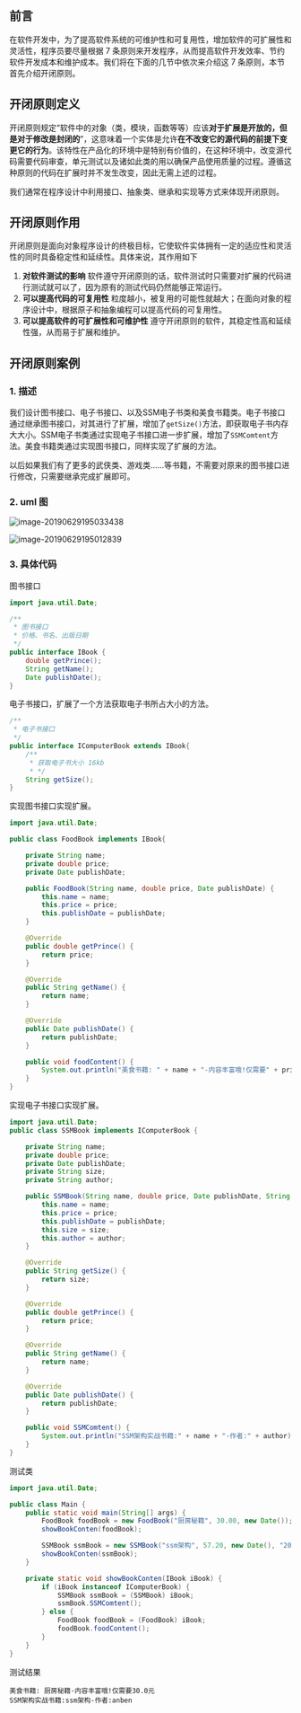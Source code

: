 ## 前言

在软件开发中，为了提高软件系统的可维护性和可复用性，增加软件的可扩展性和灵活性，程序员要尽量根据 7 条原则来开发程序，从而提高软件开发效率、节约软件开发成本和维护成本。我们将在下面的几节中依次来介绍这 7 条原则，本节首先介绍开闭原则。

## 开闭原则定义

开闭原则规定“软件中的对象（类，模块，函数等等）应该**对于扩展是开放的，但是对于修改是封闭的**”，这意味着一个实体是允许**在不改变它的源代码的前提下变更它的行为**。该特性在产品化的环境中是特别有价值的，在这种环境中，改变源代码需要代码审查，单元测试以及诸如此类的用以确保产品使用质量的过程。遵循这种原则的代码在扩展时并不发生改变，因此无需上述的过程。

我们通常在程序设计中利用接口、抽象类、继承和实现等方式来体现开闭原则。

## 开闭原则作用

开闭原则是面向对象程序设计的终极目标，它使软件实体拥有一定的适应性和灵活性的同时具备稳定性和延续性。具体来说，其作用如下

1. **对软件测试的影响**
软件遵守开闭原则的话，软件测试时只需要对扩展的代码进行测试就可以了，因为原有的测试代码仍然能够正常运行。
2. **可以提高代码的可复用性**
粒度越小，被复用的可能性就越大；在面向对象的程序设计中，根据原子和抽象编程可以提高代码的可复用性。
3. **可以提高软件的可扩展性和可维护性**
遵守开闭原则的软件，其稳定性高和延续性强，从而易于扩展和维护。

## 开闭原则案例

### 1. 描述

我们设计图书接口、电子书接口、以及SSM电子书类和美食书籍类。电子书接口通过继承图书接口，对其进行了扩展，增加了`getSize()`方法，即获取电子书内存大大小。SSM电子书类通过实现电子书接口进一步扩展，增加了`SSMComtent`方法。美食书籍类通过实现图书接口，同样实现了扩展的方法。

以后如果我们有了更多的武侠类、游戏类……等书籍，不需要对原来的图书接口进行修改，只需要继承完成扩展即可。

### 2. uml 图

![image-20190629195033438](img/image-20190629195033438.png)

![image-20190629195012839](img/image-20190629195012839.png)

### 3. 具体代码

图书接口

```java
import java.util.Date;

/**
 * 图书接口
 * 价格、书名、出版日期
 */
public interface IBook {
    double getPrince();
    String getName();
    Date publishDate();
}
```

电子书接口，扩展了一个方法获取电子书所占大小的方法。

```java
/**
 * 电子书接口
 */
public interface IComputerBook extends IBook{
    /**
     * 获取电子书大小 16kb
     * */
    String getSize();
}
```

实现图书接口实现扩展。

```java
import java.util.Date;

public class FoodBook implements IBook{

    private String name;
    private double price;
    private Date publishDate;

    public FoodBook(String name, double price, Date publishDate) {
        this.name = name;
        this.price = price;
        this.publishDate = publishDate;
    }

    @Override
    public double getPrince() {
        return price;
    }

    @Override
    public String getName() {
        return name;
    }

    @Override
    public Date publishDate() {
        return publishDate;
    }

    public void foodContent() {
        System.out.println("美食书籍: " + name + "-内容丰富哦!仅需要" + price +"元");
    }
}
```

 实现电子书接口实现扩展。

```java
import java.util.Date;
public class SSMBook implements IComputerBook {

    private String name;
    private double price;
    private Date publishDate;
    private String size;
    private String author;

    public SSMBook(String name, double price, Date publishDate, String size, String author) {
        this.name = name;
        this.price = price;
        this.publishDate = publishDate;
        this.size = size;
        this.author = author;
    }

    @Override
    public String getSize() {
        return size;
    }

    @Override
    public double getPrince() {
        return price;
    }

    @Override
    public String getName() {
        return name;
    }

    @Override
    public Date publishDate() {
        return publishDate;
    }

    public void SSMComtent() {
        System.out.println("SSM架构实战书籍:" + name + "-作者:" + author);
    }
}
```

测试类

```java
import java.util.Date;

public class Main {
    public static void main(String[] args) {
        FoodBook foodBook = new FoodBook("厨房秘籍", 30.00, new Date());
        showBookConten(foodBook);

        SSMBook ssmBook = new SSMBook("ssm架构", 57.20, new Date(), "20MB", "anben");
        showBookConten(ssmBook);
    }

    private static void showBookConten(IBook iBook) {
        if (iBook instanceof IComputerBook) {
            SSMBook ssmBook = (SSMBook) iBook;
            ssmBook.SSMComtent();
        } else {
            FoodBook foodBook = (FoodBook) iBook;
            foodBook.foodContent();
        }
    }
}
```

测试结果

```
美食书籍: 厨房秘籍-内容丰富哦!仅需要30.0元
SSM架构实战书籍:ssm架构-作者:anben
```


